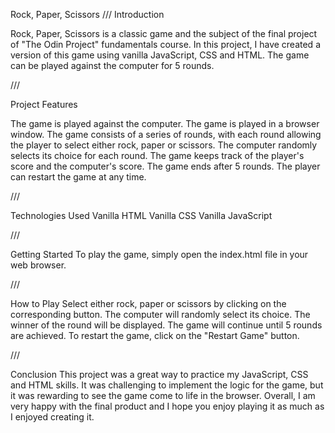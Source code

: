 Rock, Paper, Scissors
///
Introduction

Rock, Paper, Scissors is a classic game and the subject of the final project of "The Odin Project" fundamentals course. In this project, I have created a version of this game using vanilla JavaScript, CSS and HTML. The game can be played against the computer for 5 rounds.

///

Project Features

The game is played against the computer.
The game is played in a browser window.
The game consists of a series of rounds, with each round allowing the player to select either rock, paper or scissors.
The computer randomly selects its choice for each round.
The game keeps track of the player's score and the computer's score.
The game ends after 5 rounds.
The player can restart the game at any time.

///

Technologies Used
Vanilla HTML
Vanilla CSS
Vanilla JavaScript

///

Getting Started
To play the game, simply open the index.html file in your web browser.

///

How to Play
Select either rock, paper or scissors by clicking on the corresponding button.
The computer will randomly select its choice.
The winner of the round will be displayed.
The game will continue until 5 rounds are achieved.
To restart the game, click on the "Restart Game" button.

///

Conclusion
This project was a great way to practice my  JavaScript, CSS and HTML skills. It was challenging to implement the logic for the game, but it was rewarding to see the game come to life in the browser. Overall, I am very happy with the final product and I hope you enjoy playing it as much as I enjoyed creating it.